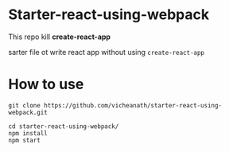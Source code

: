 # Starter-react-using-webpack

This repo kill  **create-react-app** 

sarter file ot write react app without using `create-react-app`
# How to use
 `git clone https://github.com/vicheanath/starter-react-using-webpack.git`
 

    cd starter-react-using-webpack/
    npm install
    npm start

